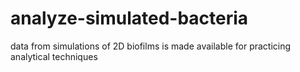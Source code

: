 # analyze-simulated-bacteria
data from simulations of 2D biofilms is made available for practicing analytical techniques
